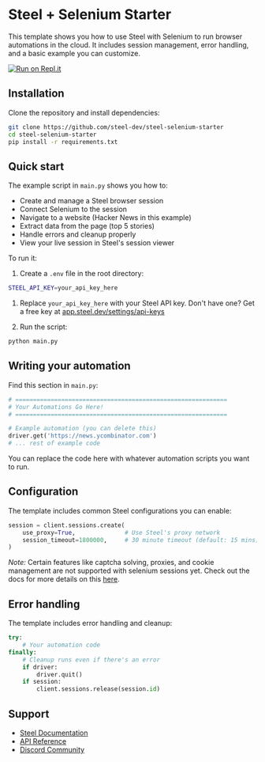 # Steel + Selenium Starter

This template shows you how to use Steel with Selenium to run browser automations in the cloud. It includes session management, error handling, and a basic example you can customize.

[![Run on Repl.it](https://replit.com/badge/github/steel-dev/steel-selenium-starter)](https://replit.com/@steel-dev/steel-selenium-starter)


## Installation

Clone the repository and install dependencies:

```bash
git clone https://github.com/steel-dev/steel-selenium-starter
cd steel-selenium-starter
pip install -r requirements.txt
```

## Quick start

The example script in `main.py` shows you how to:

- Create and manage a Steel browser session
- Connect Selenium to the session
- Navigate to a website (Hacker News in this example)
- Extract data from the page (top 5 stories)
- Handle errors and cleanup properly
- View your live session in Steel's session viewer

To run it:

1. Create a `.env` file in the root directory:

```bash
STEEL_API_KEY=your_api_key_here
```

1. Replace `your_api_key_here` with your Steel API key. Don't have one? Get a free key at [app.steel.dev/settings/api-keys](https://app.steel.dev/settings/api-keys)

2. Run the script:

```bash
python main.py
```

## Writing your automation

Find this section in `main.py`:

```python
# ============================================================
# Your Automations Go Here!
# ============================================================

# Example automation (you can delete this)
driver.get('https://news.ycombinator.com')
# ... rest of example code
```

You can replace the code here with whatever automation scripts you want to run.

## Configuration

The template includes common Steel configurations you can enable:

```python
session = client.sessions.create(
    use_proxy=True,              # Use Steel's proxy network
    session_timeout=1800000,     # 30 minute timeout (default: 15 mins)
)
```

_Note:_
Certain features like captcha solving, proxies, and cookie management are not supported with selenium sessions yet. Check out the docs for more details on this [here](https://docs.steel.dev/overview/guides/connect-with-selenium).

## Error handling

The template includes error handling and cleanup:

```python
try:
    # Your automation code
finally:
    # Cleanup runs even if there's an error
    if driver:
        driver.quit()
    if session:
        client.sessions.release(session.id)
```

## Support

- [Steel Documentation](https://docs.steel.dev)
- [API Reference](https://docs.steel.dev/api-reference)
- [Discord Community](https://discord.gg/gPpvhNvc5R)
